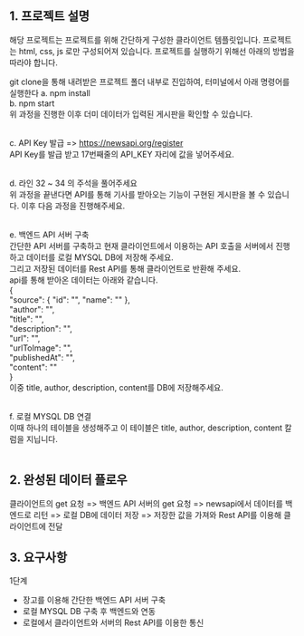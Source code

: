 
## 1. 프로젝트 설명

해당 프로젝트는 프로젝트를 위해 간단하게 구성한 클라이언트 템플릿입니다. 프로젝트는 html, css, js 로만 구성되어져 있습니다.
프로젝트를 실행하기 위해선 아래의 방법을 따라야 합니다.

git clone을 통해 내려받은 프로젝트 폴더 내부로 진입하여, 터미널에서 아래 명령어를 실행한다
a. npm install 
<br/>
b. npm start 
<br/>
위 과정을 진행한 이후 더미 데이터가 입력된 게시판을 확인할 수 있습니다.
<br/>
<br/>

c. API Key 발급 => https://newsapi.org/register
<br/>
API Key를 발급 받고 17번째줄의 API_KEY 자리에 값을 넣어주세요.
<br/>
<br/>

d. 라인 32 ~ 34 의 주석을 풀어주세요
<br/>
위 과정을 끝낸다면 API를 통해 기사를 받아오는 기능이 구현된 게시판을 볼 수 있습니다.
이후 다음 과정을 진행해주세요.
<br/>
<br/>

e. 백엔드 API 서버 구축 <br/>
간단한 API 서버를 구축하고 현재 클라이언트에서 이용하는 API 호출을 서버에서 진행하고 데이터를 로컬 MYSQL DB에 저장해 주세요. <br/>
그리고 저장된 데이터를 Rest API를 통해 클라이언트로 반환해 주세요.
<br/>
api를 통해 받아온 데이터는 아래와 같습니다.
<br/>
{
<br/>
    "source": {
        "id": "",
        "name": ""
    },
    <br/>
    "author": "",
    <br/>
    "title": "",
    <br/>
    "description": "",
    <br/>
    "url": "",
    <br/>
    "urlToImage": "",
    <br/>
    "publishedAt": "",
    <br/>
    "content": ""
    <br/>
}
<br/>
이중 title, author, description, content를 DB에 저장해주세요.
<br/>
<br/>

f. 로컬 MYSQL DB 연결
<br/>
이때 하나의 테이블을 생성해주고 이 테이블은 title, author, description, content 칼럼을 지닙니다.
<br/>
<br/>

## 2. 완성된 데이터 플로우

클라이언트의 get 요청 => 백엔드 API 서버의 get 요청 => newsapi에서 데이터를 백엔드로 리턴 => 로컬 DB에 데이터 저장 => 저장한 값을 가져와 Rest API를 이용해 클라이언트에 전달

## 3. 요구사항
1단계 
* 장고를 이용해 간단한 백엔드 API 서버 구축
* 로컬 MYSQL DB 구축 후 백엔드와 연동
* 로컬에서 클라이언트와 서버의 Rest API를 이용한 통신

